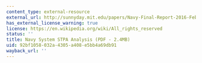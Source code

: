 ```yaml
---
content_type: external-resource
external_url: http://sunnyday.mit.edu/papers/Navy-Final-Report-2016-Feb-17.pdf
has_external_license_warning: true
license: https://en.wikipedia.org/wiki/All_rights_reserved
status: ''
title: Navy System STPA Analysis (PDF - 2.4MB)
uid: 92bf1058-032a-4305-a408-e5bb4a69db91
wayback_url: ''
---
```

